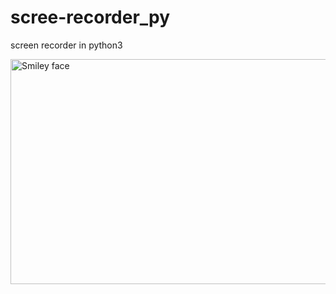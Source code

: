 # scree-recorder_py
screen recorder in python3


 <img src="https://github.com/addddd123/screen-recorder-py/blob/master/ezgif.com-video-to-gif.gif" alt="Smiley face" height="360" width="720"> 

